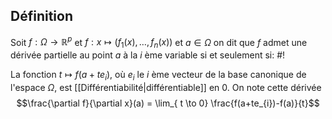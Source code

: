 ## Définition
Soit $f: \Omega \to \mathbb{R}^p$ et $f: x \mapsto (f_{1}(x), \dots, f_{{n}}(x))$ et $a \in \Omega$ on dit que $f$ admet une dérivée partielle au point $a$ à la $i$ ème variable si et seulement si: #!

La fonction $t \mapsto f(a+te_{i})$, où $e_{i}$ le $i$ ème vecteur de la base canonique de l'espace $\Omega$, est [[Différentiabilité|différentiable]] en $0$. On note cette dérivée $$\frac{\partial f}{\partial x}(a) = \lim_{ t \to 0} \frac{f(a+te_{i})-f(a)}{t}$$
